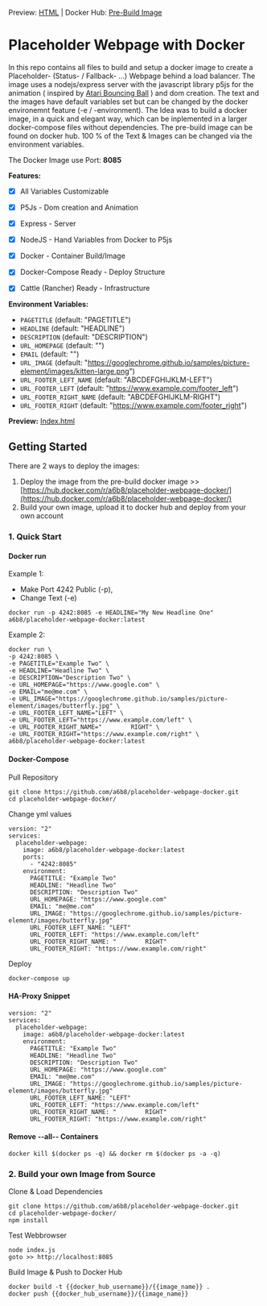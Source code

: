 Preview: [HTML](http://htmlpreview.github.io/?https://github.com/a6b8/placeholder-webpage-docker/blob/master/public/index.html)   |   Docker Hub: [Pre-Build Image](https://hub.docker.com/r/a6b8/placeholder-webpage-docker/)

# Placeholder Webpage with Docker

In this repo contains all files to build and setup a docker image to create a Placeholder- (Status- / Fallback- ...) Webpage behind a load balancer. The image uses a nodejs/express server with the javascript library p5js for the animation ( inspired by [Atari Bouncing Ball](https://www.youtube.com/watch?v=BvSP2JUDk80) ) and dom creation. The text and the images have default variables set but can be changed by the docker environemnt feature (-e / -environment). The Idea was to build a docker image, in a quick and elegant way, which can be inplemented in a larger docker-compose files without dependencies. The pre-build image can be found on docker hub. 100 % of the Text & Images can be changed via the environment variables.

The Docker Image use Port: **8085**


**Features:**
- [x] All Variables Customizable
- [x] P5Js - Dom creation and Animation
- [x] Express - Server
- [x] NodeJS - Hand Variables from Docker to P5js
- [x] Docker - Container Build/Image
- [x] Docker-Compose Ready - Deploy Structure
- [x] Cattle (Rancher) Ready - Infrastructure


**Environment Variables:**
- `PAGETITLE` (default: "PAGETITLE")
- `HEADLINE` (default: "HEADLINE")
- `DESCRIPTION` (default: "DESCRIPTION")
- `URL_HOMEPAGE` (default: "")
- `EMAIL` (default: "")
- `URL_IMAGE` (default: "https://googlechrome.github.io/samples/picture-element/images/kitten-large.png")
- `URL_FOOTER_LEFT_NAME` (default: "ABCDEFGHIJKLM-LEFT")
- `URL_FOOTER_LEFT` (default: "https://www.example.com/footer_left")
- `URL_FOOTER_RIGHT_NAME` (default: "ABCDEFGHIJKLM-RIGHT")
- `URL_FOOTER_RIGHT` (default: "https://www.example.com/footer_right")



**Preview:** [Index.html](http://htmlpreview.github.io/?https://github.com/a6b8/customizable-placeholder-webpage-docker/blob/master/public/index.html)


## Getting Started
There are 2 ways to deploy the images:

1. Deploy the image from the pre-build docker image >> [https://hub.docker.com/r/a6b8/placeholder-webpage-docker/](https://hub.docker.com/r/a6b8/placeholder-webpage-docker/)
2. Build your own image, upload it to docker hub and deploy from your own account


### 1. Quick Start
#### Docker run
Example 1:
- Make Port 4242 Public (-p), 
- Change Text (-e)
```
docker run -p 4242:8085 -e HEADLINE="My New Headline One" a6b8/placeholder-webpage-docker:latest
```

Example 2:
```
docker run \
-p 4242:8085 \
-e PAGETITLE="Example Two" \
-e HEADLINE="Headline Two" \
-e DESCRIPTION="Description Two" \
-e URL_HOMEPAGE="https://www.google.com" \
-e EMAIL="me@me.com" \
-e URL_IMAGE="https://googlechrome.github.io/samples/picture-element/images/butterfly.jpg" \
-e URL_FOOTER_LEFT_NAME="LEFT" \
-e URL_FOOTER_LEFT="https://www.example.com/left" \
-e URL_FOOTER_RIGHT_NAME="        RIGHT" \
-e URL_FOOTER_RIGHT="https://www.example.com/right" \
a6b8/placeholder-webpage-docker:latest
```


#### Docker-Compose
Pull Repository
```
git clone https://github.com/a6b8/placeholder-webpage-docker.git
cd placeholder-webpage-docker/
```

Change yml values 
```
version: "2"
services:
  placeholder-webpage:
    image: a6b8/placeholder-webpage-docker:latest
    ports:
      - "4242:8085"
    environment:
      PAGETITLE: "Example Two"
      HEADLINE: "Headline Two"
      DESCRIPTION: "Description Two"
      URL_HOMEPAGE: "https://www.google.com"
      EMAIL: "me@me.com"
      URL_IMAGE: "https://googlechrome.github.io/samples/picture-element/images/butterfly.jpg"
      URL_FOOTER_LEFT_NAME: "LEFT"
      URL_FOOTER_LEFT: "https://www.example.com/left"
      URL_FOOTER_RIGHT_NAME: "        RIGHT"
      URL_FOOTER_RIGHT: "https://www.example.com/right"
```

Deploy
```
docker-compose up
```

#### HA-Proxy Snippet
```
version: "2"
services:
  placeholder-webpage:
    image: a6b8/placeholder-webpage-docker:latest
    environment:
      PAGETITLE: "Example Two"
      HEADLINE: "Headline Two"
      DESCRIPTION: "Description Two"
      URL_HOMEPAGE: "https://www.google.com"
      EMAIL: "me@me.com"
      URL_IMAGE: "https://googlechrome.github.io/samples/picture-element/images/butterfly.jpg"
      URL_FOOTER_LEFT_NAME: "LEFT"
      URL_FOOTER_LEFT: "https://www.example.com/left"
      URL_FOOTER_RIGHT_NAME: "        RIGHT"
      URL_FOOTER_RIGHT: "https://www.example.com/right"
```


#### Remove --all-- Containers
```
docker kill $(docker ps -q) && docker rm $(docker ps -a -q)
```

### 2. Build your own Image from Source

Clone & Load Dependencies
```
git clone https://github.com/a6b8/placeholder-webpage-docker.git
cd placeholder-webpage-docker/
npm install
```

Test Webbrowser
```
node index.js
goto >> http://localhost:8085
```

Build Image & Push to Docker Hub
```
docker build -t {{docker_hub_username}}/{{image_name}} .
docker push {{docker_hub_username}}/{{image_name}}
```
